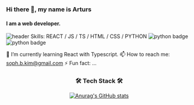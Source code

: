 ### Hi there 👋, my name is Arturs
#### I am a web developer.
![header](https://capsule-render.vercel.app/api?type=slice)
Skills: REACT / JS / TS / HTML / CSS / PYTHON
![python badge](https://img.shields.io/badge/-PYTHON-%23F7DF1E?style=flat-square&logo=Python&logoColor=white&color=3776AB)
![python badge](https://img.shields.io/badge/-PYTHON-%23F7DF1E?style=flat-square&logo=Python&logoColor=white&color=3776AB)

🌱 I’m currently learning React with Typescript.
📫 How to reach me: soph.b.kim@gmail.com
⚡ Fun fact: ...

<h3 align="center"> 🛠 Tech Stack 🛠 </h3>


  <div align=center>
 
   [![Anurag's GitHub stats](https://github-readme-stats.vercel.app/api?username=sophkim)](https://github.com/anuraghazra/github-readme-stats)
 
  
</div>

 
